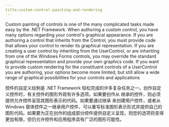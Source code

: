 ```yaml
---
title:custom-control-painting-and-rendering
---
```


Custom painting of controls is one of the many complicated tasks made easy by the .NET Framework. When authoring a custom control, you have many options regarding your control's graphical appearance. If you are authoring a control that inherits from the Control, you must provide code that allows your control to render its graphical representation. If you are creating a user control by inheriting from the UserControl, or are inheriting from one of the Windows Forms controls, you may override the standard graphical representation and provide your own graphics code. If you want to provide custom rendering for the constituent controls of a UserControl you are authoring, your options become more limited, but still allow a wide range of graphical possibilities for your controls and applications

控件的自定义绘制是 .NET Framework 轻松完成的许多复杂任务之一。创作自定义控件时，有关控件的图形外观有许多选项。如果要创作从 继承的控件，则必须提供允许控件呈现其图形表示的代码。如果要通过继承 来创建用户控件，或者从 Windows 窗体控件之一继承用户控件，可以重写标准图形表示形式并提供自己的图形代码。如果要为正在创作的组成部分控件提供自定义呈现，则您的选项将变得更加有限，但仍允许控件和应用程序具有广泛的图形可能性。
